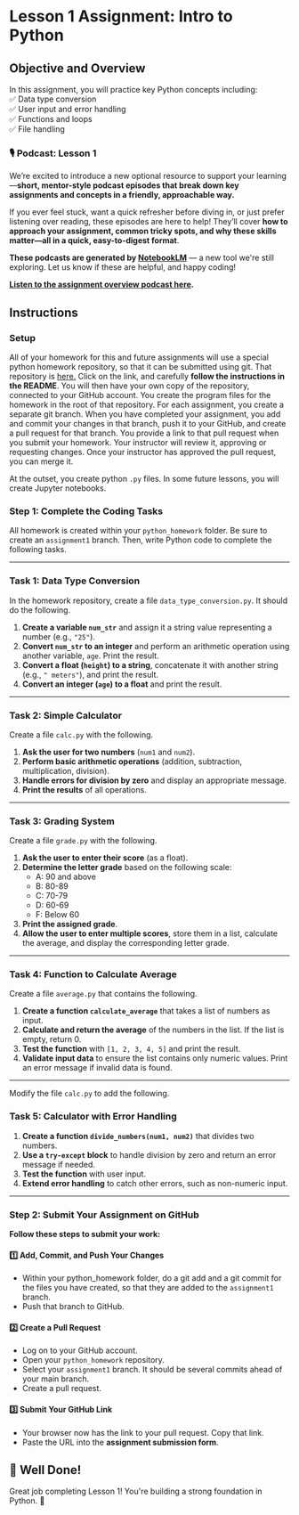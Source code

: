 # **Lesson 1 Assignment: Intro to Python**  

## **Objective and Overview**  
In this assignment, you will practice key Python concepts including:  
✅ Data type conversion  
✅ User input and error handling  
✅ Functions and loops  
✅ File handling  

### 🎙️ Podcast: Lesson 1

We’re excited to introduce a new optional resource to support your learning—**short, mentor-style podcast episodes that break down key assignments and concepts in a friendly, approachable way.**

If you ever feel stuck, want a quick refresher before diving in, or just prefer listening over reading, these episodes are here to help! They’ll cover **how to approach your assignment, common tricky spots, and why these skills matter—all in a quick, easy-to-digest format**.

**These podcasts are generated by [NotebookLM](https://notebooklm.google/)** — a new tool we're still exploring. Let us know if these are helpful, and happy coding!

**[Listen to the assignment overview podcast here](https://youtu.be/azM0-ybstt4).**

## **Instructions**

### **Setup**

All of your homework for this and future assignments will use a special python homework repository, so that it can be submitted using git.  That repository is [here.](https://github.com/Code-the-Dream-School/python_homework)  Click on the link, and carefully **follow the instructions in the README**.  You will then have your own copy of the repository, connected to your GitHub account.  You create the program files for the homework in the root of that repository.  For each assignment, you create a separate git branch.  When you have completed your assignment, you add and commit your changes in that branch, push it to your GitHub, and create a pull request for that branch.  You provide a link to that pull request when you submit your homework.  Your instructor will review it, approving or requesting changes.  Once your instructor has approved the pull request, you can merge it.

At the outset, you create python `.py` files.  In some future lessons, you will create Jupyter notebooks.  

### **Step 1: Complete the Coding Tasks**  
All homework is created within your `python_homework` folder.  Be sure to create an `assignment1` branch.  Then, write Python code to complete the following tasks.

---

### **Task 1: Data Type Conversion**  
In the homework repository, create a file `data_type_conversion.py`.   It should do the following.
1. **Create a variable `num_str`** and assign it a string value representing a number (e.g., `"25"`).  
2. **Convert `num_str` to an integer** and perform an arithmetic operation using another variable, `age`. Print the result.  
3. **Convert a float (`height`) to a string**, concatenate it with another string (e.g., `" meters"`), and print the result.  
4. **Convert an integer (`age`) to a float** and print the result.  

---

### **Task 2: Simple Calculator** 
Create a file `calc.py` with the following. 
1. **Ask the user for two numbers** (`num1` and `num2`).  
2. **Perform basic arithmetic operations** (addition, subtraction, multiplication, division).  
3. **Handle errors for division by zero** and display an appropriate message.  
4. **Print the results** of all operations.  

---

### **Task 3: Grading System** 
Create a file `grade.py` with the following. 
1. **Ask the user to enter their score** (as a float).  
2. **Determine the letter grade** based on the following scale:  
   - A: 90 and above  
   - B: 80-89  
   - C: 70-79  
   - D: 60-69  
   - F: Below 60  
3. **Print the assigned grade**.  
4. **Allow the user to enter multiple scores**, store them in a list, calculate the average, and display the corresponding letter grade.  

---

### **Task 4: Function to Calculate Average**  
Create a file `average.py` that contains the following.
1. **Create a function `calculate_average`** that takes a list of numbers as input.  
2. **Calculate and return the average** of the numbers in the list. If the list is empty, return 0.  
3. **Test the function** with `[1, 2, 3, 4, 5]` and print the result.  
4. **Validate input data** to ensure the list contains only numeric values. Print an error message if invalid data is found.  

---
Modify the file `calc.py` to add the following.
### **Task 5: Calculator with Error Handling**  
1. **Create a function `divide_numbers(num1, num2)`** that divides two numbers.  
2. **Use a `try-except` block** to handle division by zero and return an error message if needed.  
3. **Test the function** with user input.  
4. **Extend error handling** to catch other errors, such as non-numeric input.  

---

### **Step 2: Submit Your Assignment on GitHub**  

**Follow these steps to submit your work:**  

#### **1️⃣ Add, Commit, and Push Your Changes**  
- Within your python_homework folder, do a git add and a git commit for the files you have created, so that they are added to the `assignment1` branch.
- Push that branch to GitHub. 

#### **2️⃣ Create a Pull Request**  
- Log on to your GitHub account.
- Open your `python_homework` repository.
- Select your `assignment1` branch.  It should be several commits ahead of your main branch.
- Create a pull request.

#### **3️⃣ Submit Your GitHub Link**  
- Your browser now has the link to your pull request.  Copy that link. 
- Paste the URL into the **assignment submission form**.  

## **🎉 Well Done!**  
Great job completing Lesson 1! You're building a strong foundation in Python. 🚀  

